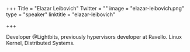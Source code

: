 +++
Title = "Elazar Leibovich"
Twitter = ""
image = "elazar-leibovich.png"
type = "speaker"
linktitle = "elazar-leibovich"

+++

Developer @Lightbits, previously hypervisors developer at Ravello. Linux Kernel, Distributed Systems.
